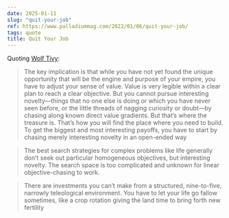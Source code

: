 ```yaml
---
date: 2025-01-11
slug: "quit-your-job"
ref: https://www.palladiummag.com/2022/01/06/quit-your-job/
tags: quote
title: Quit Your Job
---
```


Quoting [Wolf Tivy](https://www.palladiummag.com/2022/01/06/quit-your-job/):

> The key implication is that while you have not yet found the unique opportunity that will be the engine and purpose of your empire, you have to adjust your sense of value. Value is very legible within a clear plan to reach a clear objective. But you cannot pursue interesting novelty—things that no one else is doing or which you have never seen before, or the little threads of nagging curiosity or doubt—by chasing along known direct value gradients. But that’s where the treasure is. That’s how you will find the place where you need to build. To get the biggest and most interesting payoffs, you have to start by chasing merely interesting novelty in an open-ended way

> The best search strategies for complex problems like life generally don’t seek out particular homogeneous objectives, but interesting novelty. The search space is too complicated and unknown for linear objective-chasing to work.

> There are investments you can’t make from a structured, nine-to-five, narrowly teleological environment. You have to let your life go fallow sometimes, like a crop rotation giving the land time to bring forth new fertility